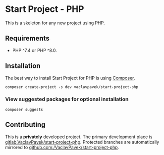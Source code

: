 Start Project - PHP
===================

This is a skeleton for any new project using PHP.


Requirements
------------
- PHP ^7.4 or PHP ^8.0.


Installation
------------

The best way to install Start Project for PHP is using [Composer](https://getcomposer.com).

```
composer create-project -s dev vaclavpavek/start-project-php
```


### View suggested packages for optional installation

```
composer suggests
```


Contributing
------------

This is a **privately** developed project.
The primary development place is [gitlab:VaclavPavek/start-project-php](https://gitlab.com/VaclavPavek/start-project-php).
Protected branches are automatically mirrored to [github.com:/VaclavPavek/start-project-php](https://github.com/VaclavPavek/start-project-php).